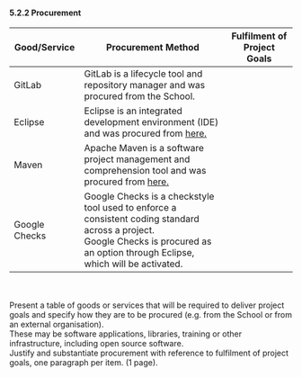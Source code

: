 #### 5.2.2 Procurement

| Good/Service  | Procurement Method | Fulfilment of Project Goals |
| ------        | ------ | ------ |
| GitLab        | GitLab is a lifecycle tool and repository manager and was procured from the School. |  |
| Eclipse       | Eclipse is an integrated development environment (IDE) and was procured from [here.](https://www.eclipse.org/) |  |
| Maven         | Apache Maven is a software project management and comprehension tool and was procured from [here.](https://maven.apache.org/) |  |
| Google Checks | Google Checks is a checkstyle tool used to enforce a consistent coding standard across a project.<br> Google Checks is procured as an option through Eclipse, which will be activated. |  |


<br><br>
Present a table of goods or services that will be required to deliver project goals and specify how they are to be procured (e.g. from the School or from an external organisation).<br>
These may be software applications, libraries, training or other infrastructure, including open source software. <br>
Justify and substantiate procurement with reference to fulfilment of project goals, one paragraph per item.
(1 page).
